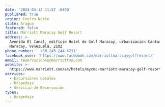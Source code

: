 ```yaml
---
date: '2024-03-13 11:57 -0400'
published: true
region: Centro-Norte
state: Aragua
featured: false
title: Marriott Maracay Golf Resort
address: >-
  Avenida El Canal, edificio Hotel de Golf Maracay, urbanización Cantarrana,
  Maracay, Venezuela, 2102
phone_number: ' +58 243-244-6231'
facebook_user: 'https://www.facebook.com/marriottmaracaygolfresort/'
email: reservaciones@marriottve.com
website: >-
  https://www.marriott.com/es/hotels/mycmc-marriott-maracay-golf-resort/overview/
services:
  - Excursiones Locales
  - Hospedaje
  - Servicio de Reservación
types:
  - Hospedaje
---
```


